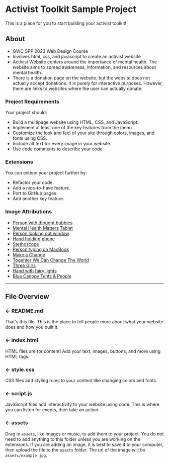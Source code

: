 # Activist Toolkit Sample Project

This is a place for you to start building your activist toolkit!

## About
- GWC SPP 2023 Web Design Course
- Involves html, css, and javascript to create an activist website
- Activist Website centers around the importance of mental health. The website aims to spread awareness, information, and resources about mental health.
- There is a donation page on the website, but the website does not actually accept donations. It is purely for interactive purposes. However, there are links to websites where the user can actually donate.

### Project Requirements
Your project should:
- Build a multipage website using HTML, CSS, and JavaScript.
- Implement at least one of the key features from the menu. 
- Customize the look and feel of your site through colors, images, and fonts using CSS.
- Include alt text for every image in your website.
- Use code comments to describe your code.


### Extensions
You can extend your project further by:
- Refactor your code.
- Add a nice-to-have feature.
- Port to GitHub pages.
- Add another key feature.


### Image Attributions
- [Person with thought bubbles](https://pixabay.com/illustrations/mental-health-psychology-throughts-7529899/)
- [Mental Health Matters Tablet](https://unsplash.com/photos/Ko3EMBFggok)
- [Person looking out window](https://pixabay.com/illustrations/window-girl-alone-woman-young-5850628/)
- [Hand holding phone](https://pixabay.com/photos/office-business-accountant-620822/)
- [Stethoscope](https://pixabay.com/photos/medical-appointment-doctor-563427/)
- [Person typing on MacBook](https://pixabay.com/photos/laptop-apple-macbook-computer-2562361/)
- [Make a Change](https://unsplash.com/photos/K0E6E0a0R3A)
- [Togehter We Can Change The World](https://unsplash.com/photos/xVRIFWOBK3U)
- [Three Girls](https://unsplash.com/photos/DAFh1p9huAE)
- [Hand with fairy lights](https://unsplash.com/photos/SZYreZsJ-fE)
- [Blue Canopy Tents & People](https://unsplash.com/photos/Mo3DHoZC_a0)

---

## File Overview

### ← README.md

That's this file. This is the place to tell people more about what your website does and how you built it. 

### ← index.html

HTML files are for content! Add your text, images, buttons, and more using HTML tags.

### ← style.css

CSS files add styling rules to your content like changing colors and fonts. 

### ← script.js

JavaScript files add interactivity to your website using code. This is where you can listen for events, then take an action.

### ← assets

Drag in `assets`, like images or music, to add them to your project. You do not need to add anything to this folder unless you are working on the extensions. If you are adding an image, it is best to save it to your computer, then upload the file to the `assets` folder. The url of the image will be `assets/example.jpg`.


